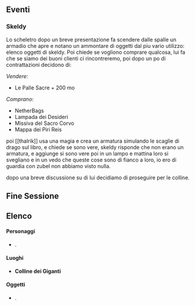 
## Eventi

### Skeldy

Lo scheletro dopo un breve presentazione fa scendere dalle spalle un armadio che apre e notano un ammontare di oggetti dal piu vario utilizzo: elenco oggetti di skeldy.
Poi chiede se vogliono comprare qualcosa, lui fa che se siamo dei buoni clienti ci rincontreremo, poi dopo un po di contrattazioni decidono di:

*Vendere*:
- Le Palle Sacre + 200 mo

*Comprano*:
- NetherBags
- Lampada dei Desideri
- Missiva del Sacro Corvo
- Mappa dei Piri Reis

poi [[thalrik]] usa una magia e crea un armatura simulando le scaglie di drago sul libro, e chiede se sono vere, skeldy risponde che non erano un armatura, e aggiunge si sono vere poi in un lampo e mattina loro si svegliano e in un vedo che queste cose sono di fianco a loro, io ero di guardia con zubel non abbiamo visto nulla.

dopo una breve discussione su di lui decidiamo di proseguire per le colline.


## Fine Sessione

## Elenco

#### Personaggi
- .

#### Luoghi
- **Colline dei Giganti**

#### Oggetti
- .

